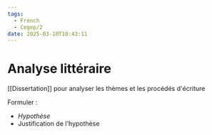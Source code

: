 ```yaml
---
tags:
  - French
  - Cegep/2
date: 2025-03-10T10:43:11
---
```


# Analyse littéraire

[[Dissertation]] pour analyser les thèmes et les procédés d'écriture

Formuler :

- *Hypothèse*
- Justification de l'hypothèse
